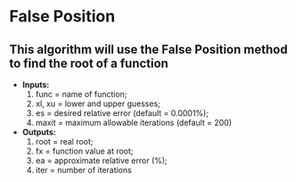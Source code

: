 # False Position
## This algorithm will use the False Position method to find the root of a function

* **Inputs:**
    1. func = name of function; 
    2. xl, xu = lower and upper guesses;
    3. es = desired relative error (default = 0.0001%);
    4. maxit = maximum allowable iterations (default = 200)
* **Outputs:**
    1. root = real root;
    2. fx = function value at root;
    3. ea = approximate relative error (%);
    4. iter = number of iterations
